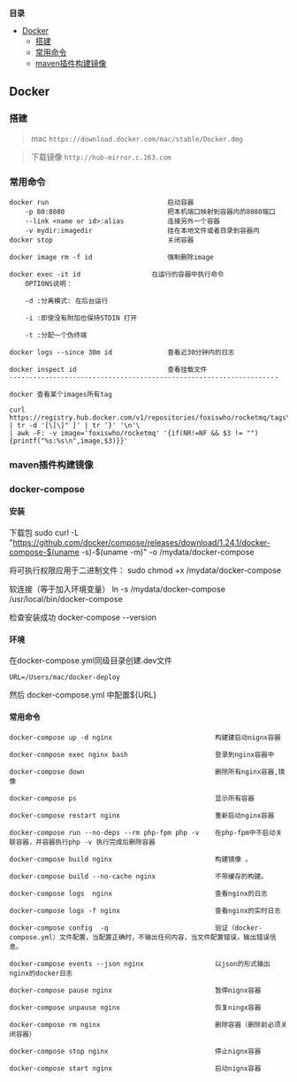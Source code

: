 <!-- START doctoc generated TOC please keep comment here to allow auto update -->
<!-- DON'T EDIT THIS SECTION, INSTEAD RE-RUN doctoc TO UPDATE -->
**目录**

- [Docker](#docker)
  - [搭建](#%E6%90%AD%E5%BB%BA)
  - [常用命令](#%E5%B8%B8%E7%94%A8%E5%91%BD%E4%BB%A4)
  - [maven插件构建镜像](#maven%E6%8F%92%E4%BB%B6%E6%9E%84%E5%BB%BA%E9%95%9C%E5%83%8F)

<!-- END doctoc generated TOC please keep comment here to allow auto update -->

## Docker

### 搭建
>mac  `https://download.docker.com/mac/stable/Docker.dmg`  

>下载镜像 `http://hub-mirror.c.163.com`

### 常用命令
```
docker run                              启动容器
    -p 80:8080                          把本机端口映射到容器内的8080端口
    --link <name or id>:alias           连接另外一个容器
    -v mydir:imagedir                   挂在本地文件或者目录到容器内
docker stop                             关闭容器

docker image rm -f id                   强制删除image

docker exec -it id                  在运行的容器中执行命令
    OPTIONS说明：
    
    -d :分离模式: 在后台运行
    
    -i :即使没有附加也保持STDIN 打开
    
    -t :分配一个伪终端

docker logs --since 30m id              查看近30分钟内的日志

docker inspect id                       查看挂载文件
--------------------------------------------------------------------

docker 查看某个images所有tag

curl https://registry.hub.docker.com/v1/repositories/foxiswho/rocketmq/tags\
| tr -d '[\[\]" ]' | tr '}' '\n'\
| awk -F: -v image='foxiswho/rocketmq' '{if(NR!=NF && $3 != ""){printf("%s:%s\n",image,$3)}}'

```

### maven插件构建镜像


### docker-compose

#### 安装
下载包
sudo curl -L "https://github.com/docker/compose/releases/download/1.24.1/docker-compose-$(uname -s)-$(uname -m)" -o /mydata/docker-compose

将可执行权限应用于二进制文件：
sudo chmod +x /mydata/docker-compose

软连接（等于加入环境变量）
ln -s /mydata/docker-compose /usr/local/bin/docker-compose

检查安装成功
docker-compose --version
#### 环境
在docker-compose.yml同级目录创建.dev文件
```
URL=/Users/mac/docker-deploy
```

然后 docker-compose.yml 中配置${URL}

#### 常用命令
```
docker-compose up -d nginx                          构建建启动nignx容器

docker-compose exec nginx bash                      登录到nginx容器中
    
docker-compose down                                 删除所有nginx容器,镜像

docker-compose ps                                   显示所有容器

docker-compose restart nginx                        重新启动nginx容器

docker-compose run --no-deps --rm php-fpm php -v    在php-fpm中不启动关联容器，并容器执行php -v 执行完成后删除容器

docker-compose build nginx                          构建镜像 。        

docker-compose build --no-cache nginx               不带缓存的构建。

docker-compose logs  nginx                          查看nginx的日志 

docker-compose logs -f nginx                        查看nginx的实时日志
 
docker-compose config  -q                           验证（docker-compose.yml）文件配置，当配置正确时，不输出任何内容，当文件配置错误，输出错误信息。 

docker-compose events --json nginx                  以json的形式输出nginx的docker日志

docker-compose pause nginx                          暂停nignx容器

docker-compose unpause nginx                        恢复ningx容器

docker-compose rm nginx                             删除容器（删除前必须关闭容器）

docker-compose stop nginx                           停止nignx容器

docker-compose start nginx                          启动nignx容器
```
